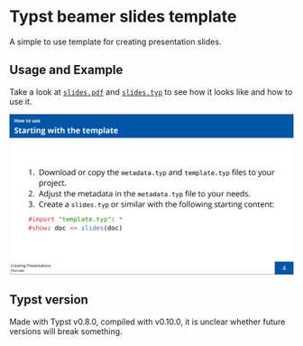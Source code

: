# Typst beamer slides template

A simple to use template for creating presentation slides.

## Usage and Example

Take a look at [`slides.pdf`](https://github.com/FlixCoder/typst-slides/blob/main/slides.pdf) and [`slides.typ`](https://github.com/FlixCoder/typst-slides/blob/main/slides.typ) to see how it looks like and how to use it.

![Screenshot](./images/screenshot.png)

## Typst version

Made with Typst v0.8.0, compiled with v0.10.0, it is unclear whether future versions will break something.
